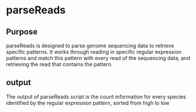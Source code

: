 # parseReads

## Purpose
parseReads is designed to parse genome sequencing data to retrieve specific patterns. It works through reading in specific regular expression patterns and match this pattern with every read of the sequencing data, and retrieving the read that contains the pattern.

## output
The output of parseReads script is the count information for every species identified by the regular expression pattern, sorted from high to low

